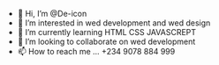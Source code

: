- 👋 Hi, I’m @De-icon
- 👀 I’m interested in wed development and wed design
- 🌱 I’m currently learning HTML CSS JAVASCREPT
- 💞️ I’m looking to collaborate on wed development
- 📫 How to reach me ... +234 9078 884 999

<!---
De-icon/De-icon is a ✨ special ✨ repository because its `README.md` (this file) appears on your GitHub profile.
You can click the Preview link to take a look at your changes.
--->
